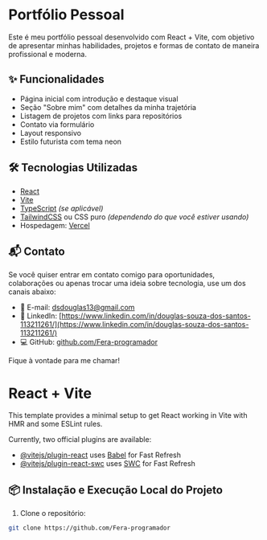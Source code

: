 # Portfólio Pessoal

Este é meu portfólio pessoal desenvolvido com React + Vite, com objetivo de apresentar minhas habilidades, projetos e formas de contato de maneira profissional e moderna.

## ✨ Funcionalidades

- Página inicial com introdução e destaque visual
- Seção "Sobre mim" com detalhes da minha trajetória
- Listagem de projetos com links para repositórios
- Contato via formulário
- Layout responsivo
- Estilo futurista com tema neon

## 🛠️ Tecnologias Utilizadas

- [React](https://reactjs.org/)
- [Vite](https://vitejs.dev/)
- [TypeScript](https://www.typescriptlang.org/) *(se aplicável)*
- [TailwindCSS](https://tailwindcss.com/) ou CSS puro *(dependendo do que você estiver usando)*
- Hospedagem: [Vercel](https://vercel.com/)

## 📬 Contato

Se você quiser entrar em contato comigo para oportunidades, colaborações ou apenas trocar uma ideia sobre tecnologia, use um dos canais abaixo:

- 📧 E-mail: [dsdouglas13@gmail.com](mailto:dsdouglas13@gmail.com)
- 💼 LinkedIn: [https://www.linkedin.com/in/douglas-souza-dos-santos-113211261/](https://www.linkedin.com/in/douglas-souza-dos-santos-113211261/)
- 💻 GitHub: [github.com/Fera-programador](https://github.com/Fera-programador)


Fique à vontade para me chamar!

# React + Vite

This template provides a minimal setup to get React working in Vite with HMR and some ESLint rules.

Currently, two official plugins are available:

- [@vitejs/plugin-react](https://github.com/vitejs/vite-plugin-react/blob/main/packages/plugin-react/README.md) uses [Babel](https://babeljs.io/) for Fast Refresh
- [@vitejs/plugin-react-swc](https://github.com/vitejs/vite-plugin-react-swc) uses [SWC](https://swc.rs/) for Fast Refresh


## 📦 Instalação e Execução Local do Projeto

1. Clone o repositório:

```bash
git clone https://github.com/Fera-programador

